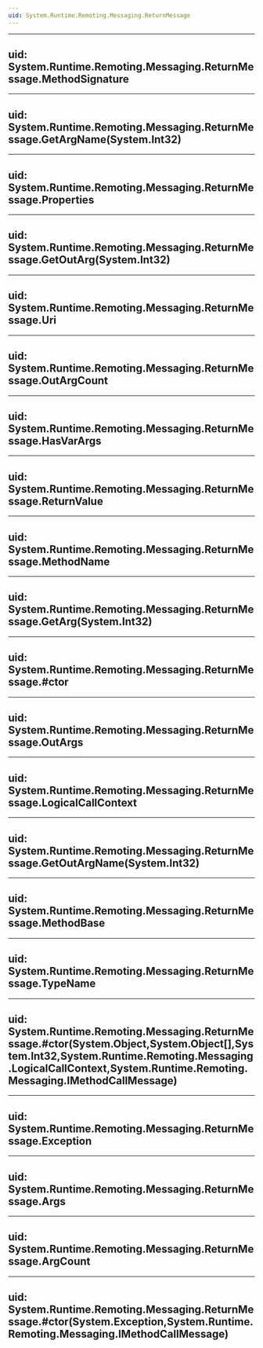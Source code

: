 ```yaml
---
uid: System.Runtime.Remoting.Messaging.ReturnMessage
---
```


---
uid: System.Runtime.Remoting.Messaging.ReturnMessage.MethodSignature
---

---
uid: System.Runtime.Remoting.Messaging.ReturnMessage.GetArgName(System.Int32)
---

---
uid: System.Runtime.Remoting.Messaging.ReturnMessage.Properties
---

---
uid: System.Runtime.Remoting.Messaging.ReturnMessage.GetOutArg(System.Int32)
---

---
uid: System.Runtime.Remoting.Messaging.ReturnMessage.Uri
---

---
uid: System.Runtime.Remoting.Messaging.ReturnMessage.OutArgCount
---

---
uid: System.Runtime.Remoting.Messaging.ReturnMessage.HasVarArgs
---

---
uid: System.Runtime.Remoting.Messaging.ReturnMessage.ReturnValue
---

---
uid: System.Runtime.Remoting.Messaging.ReturnMessage.MethodName
---

---
uid: System.Runtime.Remoting.Messaging.ReturnMessage.GetArg(System.Int32)
---

---
uid: System.Runtime.Remoting.Messaging.ReturnMessage.#ctor
---

---
uid: System.Runtime.Remoting.Messaging.ReturnMessage.OutArgs
---

---
uid: System.Runtime.Remoting.Messaging.ReturnMessage.LogicalCallContext
---

---
uid: System.Runtime.Remoting.Messaging.ReturnMessage.GetOutArgName(System.Int32)
---

---
uid: System.Runtime.Remoting.Messaging.ReturnMessage.MethodBase
---

---
uid: System.Runtime.Remoting.Messaging.ReturnMessage.TypeName
---

---
uid: System.Runtime.Remoting.Messaging.ReturnMessage.#ctor(System.Object,System.Object[],System.Int32,System.Runtime.Remoting.Messaging.LogicalCallContext,System.Runtime.Remoting.Messaging.IMethodCallMessage)
---

---
uid: System.Runtime.Remoting.Messaging.ReturnMessage.Exception
---

---
uid: System.Runtime.Remoting.Messaging.ReturnMessage.Args
---

---
uid: System.Runtime.Remoting.Messaging.ReturnMessage.ArgCount
---

---
uid: System.Runtime.Remoting.Messaging.ReturnMessage.#ctor(System.Exception,System.Runtime.Remoting.Messaging.IMethodCallMessage)
---
